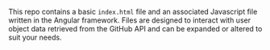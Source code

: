 This repo contains a basic `index.html` file and an associated Javascript file written in the Angular framework. Files are designed to interact with user object data retrieved from the GitHub API and can be expanded or altered to suit your needs. 
